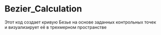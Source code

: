 # Bezier_Calculation
 
Этот код создает кривую Безье на основе заданных контрольных точек и визуализирует её в трехмерном пространстве
